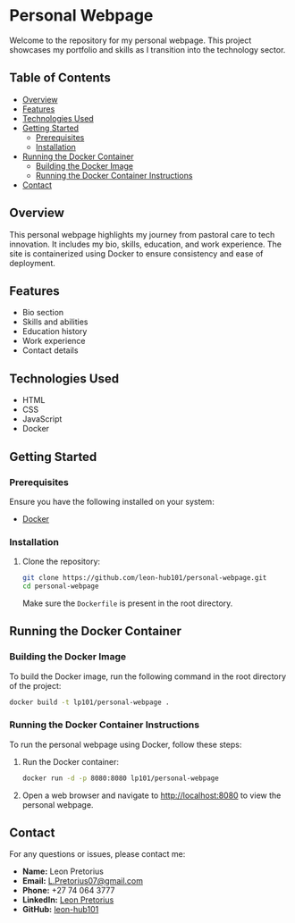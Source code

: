 # Personal Webpage

Welcome to the repository for my personal webpage. This project showcases my portfolio and skills as I transition into the technology sector.

## Table of Contents

- [Overview](#overview)
- [Features](#features)
- [Technologies Used](#technologies-used)
- [Getting Started](#getting-started)
  - [Prerequisites](#prerequisites)
  - [Installation](#installation)
- [Running the Docker Container](#running-the-docker-container)
  - [Building the Docker Image](#building-the-docker-image)
  - [Running the Docker Container Instructions](#running-the-docker-container-instructions)
- [Contact](#contact)

## Overview

This personal webpage highlights my journey from pastoral care to tech innovation. It includes my bio, skills, education, and work experience. The site is containerized using Docker to ensure consistency and ease of deployment.

## Features

- Bio section
- Skills and abilities
- Education history
- Work experience
- Contact details

## Technologies Used

- HTML
- CSS
- JavaScript
- Docker

## Getting Started

### Prerequisites

Ensure you have the following installed on your system:

- [Docker](https://www.docker.com/products/docker-desktop)

### Installation

1. Clone the repository:

   ```sh
   git clone https://github.com/leon-hub101/personal-webpage.git
   cd personal-webpage
   ```

   Make sure the `Dockerfile` is present in the root directory.

## Running the Docker Container

### Building the Docker Image

To build the Docker image, run the following command in the root directory of the project:

   ```sh
   docker build -t lp101/personal-webpage .
   ```

### Running the Docker Container Instructions

To run the personal webpage using Docker, follow these steps:

1. Run the Docker container:

   ```sh
   docker run -d -p 8080:8080 lp101/personal-webpage
   ```

2. Open a web browser and navigate to [http://localhost:8080](http://localhost:8080) to view the personal webpage.

## Contact

For any questions or issues, please contact me:

- **Name:** Leon Pretorius
- **Email:** [L.Pretorius07@gmail.com](mailto:L.Pretorius07@gmail.com)
- **Phone:** +27 74 064 3777
- **LinkedIn:** [Leon Pretorius](https://www.linkedin.com/in/leon-pretorius/)
- **GitHub:** [leon-hub101](https://github.com/leon-hub101)
